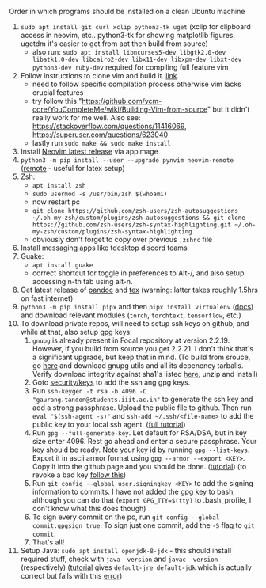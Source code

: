   Order in which programs should be installed on a clean Ubuntu machine
  
  1. `sudo apt install git curl xclip python3-tk uget` (xclip for clipboard access in neovim, etc.. python3-tk for showing matplotlib figures, ugetdm it's easier to get from apt then build from source)
      - also run: `sudo apt install libncurses5-dev libgtk2.0-dev libatk1.0-dev libcairo2-dev libx11-dev libxpm-dev libxt-dev python3-dev ruby-dev` required for compiling full feature vim
  2. Follow instructions to clone vim and build it. [link](https://www.vim.org/git.php). 
      - need to follow specific compilation process otherwise vim lacks crucial features
      - try follow this "https://github.com/ycm-core/YouCompleteMe/wiki/Building-Vim-from-source" but it didn't really work for me well. Also see: https://stackoverflow.com/questions/11416069, https://superuser.com/questions/623040
      - lastly run `sudo make && sudo make install`
  3. Install [Neovim latest release](https://github.com/neovim/neovim/releases/latest) via appimage
  4. `python3 -m pip install --user --upgrade pynvim neovim-remote` ([remote](https://github.com/mhinz/neovim-remote) - useful for latex setup)
  5. Zsh:
      - `apt install zsh`
      - `sudo usermod -s /usr/bin/zsh $(whoami)`
      - now restart pc
      - `git clone https://github.com/zsh-users/zsh-autosuggestions ~/.oh-my-zsh/custom/plugins/zsh-autosuggestions && git clone https://github.com/zsh-users/zsh-syntax-highlighting.git ~/.oh-my-zsh/custom/plugins/zsh-syntax-highlighting`
      - obviously don't forget to copy over previous `.zshrc` file
  6. Install messaging apps like tdesktop discord teams
  7. Guake:
      - `apt install guake`
      - correct shortcut for toggle in preferences to Alt-/, and also setup accessing n-th tab using alt-n.
  8. Get latest release of [pandoc](https://github.com/jgm/pandoc/releases/latest) and [tex](https://www.tug.org/texlive/acquire-netinstall.html) (warning: latter takes roughly 1.5hrs on fast internet)
  9. `python3 -m pip install pipx` and then `pipx install virtualenv` ([docs](https://virtualenv.pypa.io/en/stable/installation.html)) and download relevant modules (`torch`, `torchtext`, `tensorflow`, etc.)
  10. To download private repos, will need to setup ssh keys on github, and while at that, also setup gpg keys:
      1. `gnupg` is already present in Focal repository at version 2.2.19. However, if you build from source you get 2.2.21. I don't think that's a significant upgrade, but keep that in mind. (To build from srouce, go [here](https://www.gnupg.org/download/) and download gnupg utils and all its depenency tarballs. Verify download integrity against sha1's listed [here](https://www.gnupg.org/download/integrity_check.html), unzip and install)
      2. Goto [security/keys](https://github.com/settings/keys) to add the ssh ang gpg keys.
      3. Run `ssh-keygen -t rsa -b 4096 -C "gaurang.tandon@students.iiit.ac.in"` to generate the ssh key and add a strong passphrase. Upload the public file to github. Then run `eval "$(ssh-agent -s)"` and `ssh-add ~/.ssh/<file-name>` to add the public key to your local ssh agent. ([full tutorial](https://docs.github.com/en/github/authenticating-to-github/generating-a-new-ssh-key-and-adding-it-to-the-ssh-agent))
      4. Run `gpg --full-generate-key`. Let default for RSA/DSA, but in key size enter 4096. Rest go ahead and enter a secure passphrase. Your key should be ready. Note your key id by running `gpg --list-keys`. Export it in ascii armor format using `gpg --armor --export <KEY>`. Copy it into the github page and you should be done. ([tutorial](https://docs.github.com/en/github/authenticating-to-github/generating-a-new-gpg-key)) (to revoke a bad key [follow this](https://superuser.com/questions/1526283/how-to-revoke-a-gpg-key-and-upload-in-gpg-server))
      5. Run `git config --global user.signingkey <KEY>` to add the signing information to commits. I have not added the gpg key to bash, although you can do that (`export GPG_TTY=$(tty)` to .bash_profile, I don't know what this does though)
      6. To sign every commit on the pc, run `git config --global commit.gpgsign true`. To sign just one commit, add the `-S` flag to `git commit`.
      7. That's all!
  11. Setup Java: `sudo apt install openjdk-8-jdk` - this should install required stuff, check with `java -version` and `javac -version` (respectively) ([tutorial](https://www.digitalocean.com/community/tutorials/how-to-install-java-with-apt-on-ubuntu-20-04) gives `default-jre default-jdk` which is actually correct but fails with this [error](https://stackoverflow.com/questions/55436585/))
